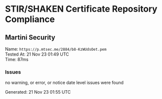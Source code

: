 # STIR/SHAKEN Certificate Repository Compliance

## Martini Security

Name: `https://p.mtsec.me/2884/b8-KzWUdsOet.pem`\
Tested At: 21 Nov 23 01:49 UTC\
Time: 87ms

### Issues

no warning, or error, or notice date level issues were found

Generated: 21 Nov 23 01:55 UTC